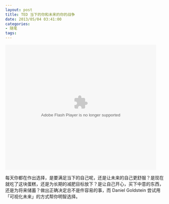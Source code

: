 ```yaml
---
layout: post
title: TED 当下的你和未来的你的战争
date: 2013/05/04 03:41:00
categories:
- 随笔
tags:
---
```


<embed src="http://player.youku.com/player.php/sid/XNDcyMTYxNzk2/v.swf" allowFullScreen="true" quality="high" width="480" height="400" align="middle" allowScriptAccess="always" type="application/x-shockwave-flash"></embed>

每天你都在作出选择，是要满足当下的自己呢，还是让未来的自己更舒服？是现在就吃了这块蛋糕，还是为长期的减肥目标放下？是让自己开心，买下中意的东西，还是为将来储蓄？做出正确决定总不是件容易的事，而 Daniel Goldstein 尝试用「可视化未来」的方式帮你明智选择。
